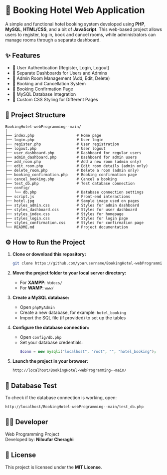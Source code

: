 # 🏨 Booking Hotel Web Application

A simple and functional hotel booking system developed using **PHP**, **MySQL**, **HTML/CSS**, and a bit of **JavaScript**. This web-based project allows users to register, log in, book and cancel rooms, while administrators can manage rooms through a separate dashboard.

## ✨ Features

- 🔐 User Authentication (Register, Login, Logout)
- 👤 Separate Dashboards for Users and Admins
- 🏨 Admin Room Management (Add, Edit, Delete)
- 📅 Booking and Cancellation System
- 📄 Booking Confirmation Page
- 💾 MySQL Database Integration
- 🎨 Custom CSS Styling for Different Pages

## 📁 Project Structure

```
BookingHotel-webProgramming--main/
│
├── index.php                   # Home page
├── login.php                   # User login
├── register.php                # User registration
├── logout.php                  # User logout
├── user_dashboard.php          # Dashboard for regular users
├── admin_dashboard.php         # Dashboard for admin users
├── add_room.php                # Add a new room (admin only)
├── edit_room.php               # Edit room details (admin only)
├── delete_room.php             # Delete a room (admin only)
├── booking_confirmation.php    # Booking confirmation page
├── cancel_booking.php          # Cancel a booking
├── test_db.php                 # Test database connection
├── config/
│   └── db.php                  # Database connection settings
├── script.js                   # Front-end interactions
├── hotel.jpg                   # Sample image used on pages
├── styles_admin.css            # Styles for admin dashboard
├── styles_dashboard.css        # Styles for user dashboard
├── styles_index.css            # Styles for homepage
├── styles_login.css            # Styles for login page
├── styles_confirmation.css     # Styles for confirmation page
└── README.md                   # Project documentation
```

## ⚙️ How to Run the Project

1. **Clone or download this repository:**
   ```bash
   git clone https://github.com/yourusername/BookingHotel-webProgramming--main.git
   ```

2. **Move the project folder to your local server directory:**
   - For **XAMPP**: `htdocs/`
   - For **WAMP**: `www/`

3. **Create a MySQL database:**
   - Open `phpMyAdmin`
   - Create a new database, for example: `hotel_booking`
   - Import the SQL file (if provided) to set up the tables

4. **Configure the database connection:**
   - Open `config/db.php`
   - Set your database credentials:
     ```php
     $conn = new mysqli("localhost", "root", "", "hotel_booking");
     ```

5. **Launch the project in your browser:**
   ```
   http://localhost/BookingHotel-webProgramming--main/
   ```

## 🧪 Database Test

To check if the database connection is working, open:
```
http://localhost/BookingHotel-webProgramming--main/test_db.php
```

## 👨‍💻 Developer

Web Programming Project  
Developed by: **Niloufar Cheraghi**

## 📄 License

This project is licensed under the **MIT License**. 
